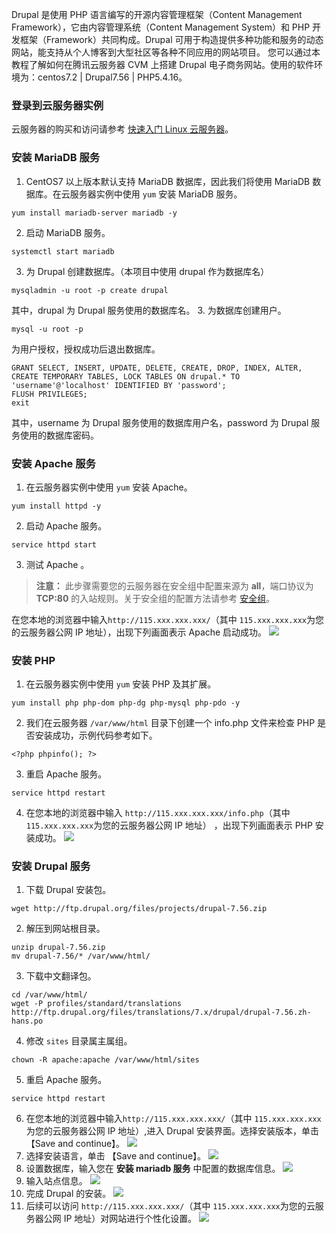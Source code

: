 Drupal 是使用 PHP 语言编写的开源内容管理框架（Content Management Framework），它由内容管理系统（Content Management System）和 PHP  开发框架（Framework）共同构成。Drupal 可用于构造提供多种功能和服务的动态网站，能支持从个人博客到大型社区等各种不同应用的网站项目。
您可以通过本教程了解如何在腾讯云服务器 CVM 上搭建 Drupal 电子商务网站。使用的软件环境为：centos7.2 | Drupal7.56  | PHP5.4.16。

### 登录到云服务器实例
云服务器的购买和访问请参考 [快速入门 Linux 云服务器](https://cloud.tencent.com/document/product/213/2936)。

### 安装 MariaDB 服务
1. CentOS7 以上版本默认支持 MariaDB 数据库，因此我们将使用 MariaDB 数据库。在云服务器实例中使用 `yum` 安装 MariaDB 服务。
```
yum install mariadb-server mariadb -y
```
2. 启动 MariaDB 服务。
```
systemctl start mariadb
```
3. 为 Drupal 创建数据库。（本项目中使用 drupal 作为数据库名）
```
mysqladmin -u root -p create drupal
```
其中，drupal 为 Drupal 服务使用的数据库名。
3. 为数据库创建用户。
```
mysql -u root -p
```
为用户授权，授权成功后退出数据库。
```
GRANT SELECT, INSERT, UPDATE, DELETE, CREATE, DROP, INDEX, ALTER, CREATE TEMPORARY TABLES, LOCK TABLES ON drupal.* TO 'username'@'localhost' IDENTIFIED BY 'password';
FLUSH PRIVILEGES;
exit
```
其中，username 为 Drupal 服务使用的数据库用户名，password 为 Drupal 服务使用的数据库密码。

### 安装 Apache 服务
1. 在云服务器实例中使用 `yum` 安装 Apache。
```
yum install httpd -y
```
2. 启动 Apache 服务。
```
service httpd start
```
3. 测试 Apache 。
>**注意：**
此步骤需要您的云服务器在安全组中配置来源为 **all**，端口协议为 **TCP:80** 的入站规则。关于安全组的配置方法请参考 [安全组](https://cloud.tencent.com/document/product/213/5221)。

在您本地的浏览器中输入`http://115.xxx.xxx.xxx/`（其中 `115.xxx.xxx.xxx`为您的云服务器公网 IP 地址），出现下列画面表示 Apache 启动成功。
![](//mc.qcloudimg.com/static/img/3cde70e76a386b81f96ea9919280269d/image.png)

### 安装 PHP 
1. 在云服务器实例中使用 `yum` 安装 PHP 及其扩展。
```
yum install php php-dom php-dg php-mysql php-pdo -y
```
2. 我们在云服务器 `/var/www/html` 目录下创建一个 info.php 文件来检查 PHP 是否安装成功，示例代码参考如下。
```
<?php phpinfo(); ?>
```
3. 重启 Apache 服务。
```
service httpd restart
```
4. 在您本地的浏览器中输入 `http://115.xxx.xxx.xxx/info.php`（其中 `115.xxx.xxx.xxx`为您的云服务器公网 IP 地址） ，出现下列画面表示 PHP 安装成功。
![](//mc.qcloudimg.com/static/img/0bc6667d122fe85d505fbe50b507b60a/image.png)

### 安装 Drupal 服务
1. 下载 Drupal 安装包。
```
wget http://ftp.drupal.org/files/projects/drupal-7.56.zip
```
2. 解压到网站根目录。
```
unzip drupal-7.56.zip 
mv drupal-7.56/* /var/www/html/
```
3. 下载中文翻译包。
```
cd /var/www/html/
wget -P profiles/standard/translations http://ftp.drupal.org/files/translations/7.x/drupal/drupal-7.56.zh-hans.po
```
4. 修改 `sites` 目录属主属组。
```
chown -R apache:apache /var/www/html/sites
```
5. 重启 Apache 服务。
```
service httpd restart
```
6. 在您本地的浏览器中输入`http://115.xxx.xxx.xxx/`（其中 `115.xxx.xxx.xxx`为您的云服务器公网 IP 地址）,进入 Drupal 安装界面。选择安装版本，单击【Save and continue】。
![](//mc.qcloudimg.com/static/img/73f38550392e4fa6c496ed2afd0263a9/image.png)
7. 选择安装语言，单击 【Save and continue】。
![](//mc.qcloudimg.com/static/img/9ab7121915a685816504a80d347be29c/image.png)
8. 设置数据库，输入您在 **安装 mariadb 服务** 中配置的数据库信息。
![](//mc.qcloudimg.com/static/img/a4d53a2d9421be3d223862585cf1c61e/image.png)
9. 输入站点信息。
 ![](//mc.qcloudimg.com/static/img/c124ba56012c3a3bd8023a65cdb87b52/image.png)
10. 完成 Drupal 的安装。
![](//mc.qcloudimg.com/static/img/ed4795e8c6cb3183c56aeb8e18ef5d4a/image.png)
11. 后续可以访问 `http://115.xxx.xxx.xxx/`（其中 `115.xxx.xxx.xxx`为您的云服务器公网 IP 地址）对网站进行个性化设置。
![](//mc.qcloudimg.com/static/img/1c27ddd5419452fb92b8348d03586101/image.png)

